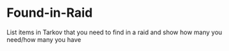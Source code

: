 # Found-in-Raid
List items in Tarkov that you need to find in a raid and show how many you need/how many you have
